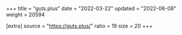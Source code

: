 +++
title = "guts.plus"
date = "2022-03-22"
updated = "2022-06-08"
weight = 20594

[extra]
source = "https://guts.plus/"
ratio = 19
size = 20
+++
